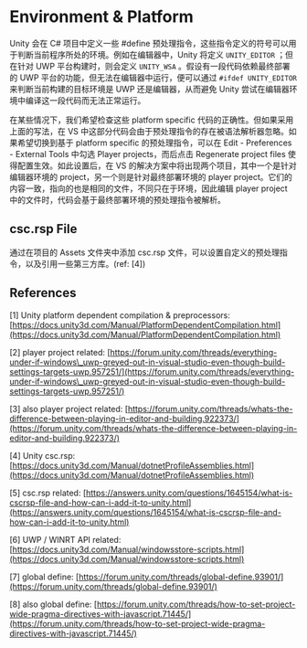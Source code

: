 # Environment & Platform

Unity 会在 C# 项目中定义一些 #define 预处理指令，这些指令定义的符号可以用于判断当前程序所处的环境。例如在编辑器中，Unity 将定义 `UNITY_EDITOR` ；但在针对 UWP 平台构建时，则会定义 `UNITY_WSA` 。假设有一段代码依赖最终部署的 UWP 平台的功能，但无法在编辑器中运行，便可以通过 `#ifdef UNITY_EDITOR` 来判断当前构建的目标环境是 UWP 还是编辑器，从而避免 Unity 尝试在编辑器环境中编译这一段代码而无法正常运行。

在某些情况下，我们希望检查这些 platform specific 代码的正确性。但如果采用上面的写法，在 VS 中这部分代码会由于预处理指令的存在被语法解析器忽略。如果希望切换到基于 platform specific 的预处理指令，可以在 Edit - Preferences - External Tools 中勾选 Player projects，而后点击 Regenerate project files 使得配置生效。如此设置后，在 VS 的解决方案中将出现两个项目，其中一个是针对编辑器环境的 project，另一个则是针对最终部署环境的 player project。它们的内容一致，指向的也是相同的文件，不同只在于环境，因此编辑 player project 中的文件时，代码会基于最终部署环境的预处理指令被解析。

## csc.rsp File

通过在项目的 Assets 文件夹中添加 csc.rsp 文件，可以设置自定义的预处理指令，以及引用一些第三方库。(ref: \[4])

## References

\[1] Unity platform dependent compilation & preprocessors: [https://docs.unity3d.com/Manual/PlatformDependentCompilation.html](https://docs.unity3d.com/Manual/PlatformDependentCompilation.html)

\[2] player project related: [https://forum.unity.com/threads/everything-under-if-windows\_uwp-greyed-out-in-visual-studio-even-though-build-settings-targets-uwp.957251/](https://forum.unity.com/threads/everything-under-if-windows\_uwp-greyed-out-in-visual-studio-even-though-build-settings-targets-uwp.957251/)

\[3] also player project related: [https://forum.unity.com/threads/whats-the-difference-between-playing-in-editor-and-building.922373/](https://forum.unity.com/threads/whats-the-difference-between-playing-in-editor-and-building.922373/)

\[4] Unity csc.rsp: [https://docs.unity3d.com/Manual/dotnetProfileAssemblies.html](https://docs.unity3d.com/Manual/dotnetProfileAssemblies.html)

\[5] csc.rsp related: [https://answers.unity.com/questions/1645154/what-is-cscrsp-file-and-how-can-i-add-it-to-unity.html](https://answers.unity.com/questions/1645154/what-is-cscrsp-file-and-how-can-i-add-it-to-unity.html)

\[6] UWP / WINRT API related: [https://docs.unity3d.com/Manual/windowsstore-scripts.html](https://docs.unity3d.com/Manual/windowsstore-scripts.html)

\[7] global define: [https://forum.unity.com/threads/global-define.93901/](https://forum.unity.com/threads/global-define.93901/)

\[8] also global define: [https://forum.unity.com/threads/how-to-set-project-wide-pragma-directives-with-javascript.71445/](https://forum.unity.com/threads/how-to-set-project-wide-pragma-directives-with-javascript.71445/)





